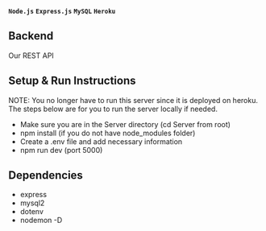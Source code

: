 **`Node.js`** **`Express.js`** **`MySQL`** **`Heroku`**
## Backend
Our REST API


## Setup & Run Instructions
NOTE: You no longer have to run this server since it is deployed on heroku.
<br/>
The steps below are for you to run the server locally if needed.
- Make sure you are in the Server directory (cd Server from root)
- npm install (if you do not have node_modules folder)
- Create a .env file and add necessary information
- npm run dev (port 5000)

## Dependencies
- express
- mysql2
- dotenv
- nodemon -D
